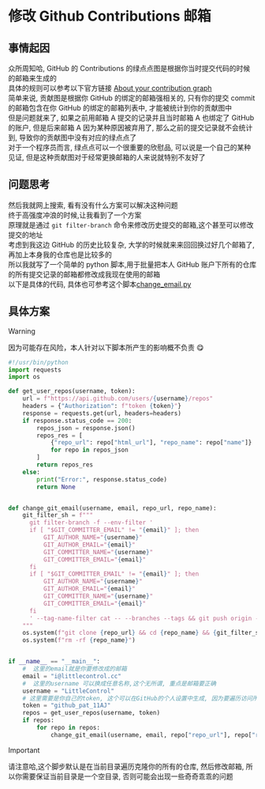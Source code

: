 # 修改 Github Contributions 邮箱

## 事情起因

众所周知哈, GitHub 的 Contributions 的绿点点图是根据你当时提交代码的时候的邮箱来生成的  
具体的规则可以参考以下官方链接 [About your contribution graph](https://docs.github.com/en/account-and-profile/setting-up-and-managing-your-github-profile/managing-contribution-settings-on-your-profile/why-are-my-contributions-not-showing-up-on-my-profile#about-your-contribution-graph)  
简单来说, 贡献图是根据你 GitHub 的绑定的邮箱强相关的, 只有你的提交 commit 的邮箱包含在你 GitHub 的绑定的邮箱列表中, 才能被统计到你的贡献图中  
但是问题就来了, 如果之前用邮箱 A 提交的记录并且当时邮箱 A 也绑定了 GitHub 的账户, 但是后来邮箱 A 因为某种原因被弃用了, 那么之前的提交记录就不会统计到, 导致你的贡献图中没有对应的绿点点了  
对于一个程序员而言, 绿点点可以一个很重要的欣慰品, 可以说是一个自己的某种见证, 但是这种贡献图对于经常更换邮箱的人来说就特别不友好了

## 问题思考

然后我就网上搜索, 看有没有什么方案可以解决这种问题  
终于高强度冲浪的时候,让我看到了一个方案  
原理就是通过 `git filter-branch` 命令来修改历史提交的邮箱,这个甚至可以修改提交的地址  
考虑到我这边 GitHub 的历史比较复杂, 大学的时候就来来回回换过好几个邮箱了,再加上本身我的仓库也是比较多的  
所以我就写了一个简单的 python 脚本,用于批量把本人 GitHub 账户下所有的仓库的所有提交记录的邮箱都修改成我现在使用的邮箱  
以下是具体的代码, 具体也可参考这个脚本[change_email.py](https://github.com/LittleControl/MacTips/blob/main/scripts/gits/change-email.py)

## 具体方案

> [!WARNING]
> 因为可能存在风险，本人针对以下脚本所产生的影响概不负责 :yum:

```python
#!/usr/bin/python
import requests
import os

def get_user_repos(username, token):
    url = f"https://api.github.com/users/{username}/repos"
    headers = {"Authorization": f"token {token}"}
    response = requests.get(url, headers=headers)
    if response.status_code == 200:
        repos_json = response.json()
        repos_res = [
            {"repo_url": repo["html_url"], "repo_name": repo["name"]}
            for repo in repos_json
        ]
        return repos_res
    else:
        print("Error:", response.status_code)
        return None


def change_git_email(username, email, repo_url, repo_name):
    git_filter_sh = f"""
      git filter-branch -f --env-filter '
      if [ "$GIT_COMMITTER_EMAIL" != "{email}" ]; then
          GIT_AUTHOR_NAME="{username}"
          GIT_AUTHOR_EMAIL="{email}"
          GIT_COMMITTER_NAME="{username}"
          GIT_COMMITTER_EMAIL="{email}"
      fi
      if [ "$GIT_COMMITTER_EMAIL" != "{email}" ]; then
          GIT_AUTHOR_NAME="{username}"
          GIT_AUTHOR_EMAIL="{email}"
          GIT_COMMITTER_NAME="{username}"
          GIT_COMMITTER_EMAIL="{email}"
      fi
      ' --tag-name-filter cat -- --branches --tags && git push origin --force --all
    """
    os.system(f"git clone {repo_url} && cd {repo_name} && {git_filter_sh}")
    os.system(f"rm -rf {repo_name}")


if __name__ == "__main__":
    #  这里的email就是你要修改成的邮箱
    email = "i@littlecontrol.cc"
    #  这里的username 可以换成任意名称,这个无所谓, 重点是邮箱要正确
    username = "LittleControl"
    # 这里需要是你自己的token, 这个可以在GitHub的个人设置中生成, 因为要遍历访问所有的仓库, 所以需要有足够的权限
    token = "github_pat_11AJ"
    repos = get_user_repos(username, token)
    if repos:
        for repo in repos:
            change_git_email(username, email, repo["repo_url"], repo["repo_name"])
```

> [!IMPORTANT]
> 请注意哈,这个脚步默认是在当前目录遍历克隆你的所有的仓库, 然后修改邮箱, 所以你需要保证当前目录是一个空目录, 否则可能会出现一些奇奇乖乖的问题
